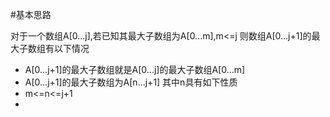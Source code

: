 #基本思路

对于一个数组A[0...j],若已知其最大子数组为A[0...m],m<=j
则数组A[0...j+1]的最大子数组有以下情况

* A[0...j+1]的最大子数组就是A[0...j]的最大子数组A[0...m]
* A[0...j+1]的最大子数组为A[n...j+1]
其中n具有如下性质
* m<=n<=j+1
* 
